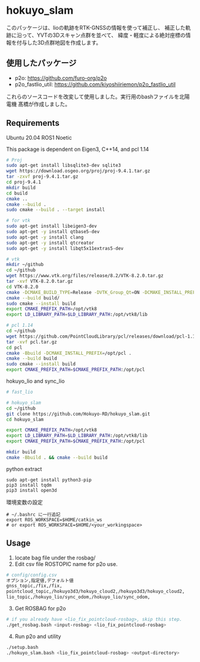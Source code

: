 # hokuyo_slam

このパッケージは、lioの軌跡をRTK-GNSSの情報を使って補正し、
補正した軌跡に沿って、YVTの3Dスキャン点群を並べて、
緯度・軽度による絶対座標の情報を付与した3D点群地図を作成します。

## 使用したパッケージ
- p2o: https://github.com/furo-org/p2o
- p2o_fastlio_util: https://github.com/kiyoshiiriemon/p2o_fastlio_util

これらのソースコードを改変して使用しました。実行用のbashファイルを北陽電機 髙橋が作成しました。

## Requirements
Ubuntu 20.04 ROS1 Noetic

This package is dependent on Eigen3, C++14, and pcl 1.14

```bash
# Proj
sudo apt-get install libsqlite3-dev sqlite3
wget https://download.osgeo.org/proj/proj-9.4.1.tar.gz
tar -zxvf proj-9.4.1.tar.gz
cd proj-9.4.1
mkdir build
cd build
cmake ..
cmake --build .
sudo cmake --build . --target install

# for vtk
sudo apt-get install libeigen3-dev
sudo apt-get -y install qtbase5-dev
sudo apt-get -y install clang
sudo apt-get -y install qtcreator
sudo apt-get -y install libqt5x11extras5-dev

# vtk
mkdir ~/github
cd ~/github
wget https://www.vtk.org/files/release/8.2/VTK-8.2.0.tar.gz
tar -xvf VTK-8.2.0.tar.gz
cd VTK-8.2.0
cmake -DCMAKE_BUILD_TYPE=Release -DVTK_Group_Qt=ON -DCMAKE_INSTALL_PREFIX=/opt/vtk8 -Bbuild .
cmake --build build/
sudo cmake --install build
export CMAKE_PREFIX_PATH=/opt/vtk8
export LD_LIBRARY_PATH=$LD_LIBRARY_PATH:/opt/vtk8/lib

# pcl 1.14
cd ~/github
wget https://github.com/PointCloudLibrary/pcl/releases/download/pcl-1.14.1/source.tar.gz -O pcl.tar.gz
tar -xvf pcl.tar.gz
cd pcl
cmake -Bbuild -DCMAKE_INSTALL_PREFIX=/opt/pcl .
cmake --build build
sudo cmake --install build
export CMAKE_PREFIX_PATH=$CMAKE_PREFIX_PATH:/opt/pcl
```
hokuyo_lio and sync_lio
```bash
# fast_lio

# hokuyo_slam
cd ~/github
git clone https://github.com/Hokuyo-RD/hokuyo_slam.git
cd hokuyo_slam

export CMAKE_PREFIX_PATH=/opt/vtk8
export LD_LIBRARY_PATH=$LD_LIBRARY_PATH:/opt/vtk8/lib
export CMAKE_PREFIX_PATH=$CMAKE_PREFIX_PATH:/opt/pcl

mkdir build
cmake -Bbuild . && cmake --build build
```

python extract
```
sudo apt-get install python3-pip
pip3 install tqdm
pip3 install open3d

```
環境変数の設定
```
# ~/.bashrc に一行追記
export ROS_WORKSPACE=$HOME/catkin_ws
# or export ROS_WORKSPACE=$HOME/<your_workingspace>
```

## Usage

1. locate bag file under the rosbag/
2. Edit csv file ROSTOPIC name for p2o use.
```bash
# config/config.csv
オプション,指定値,デフォルト値
gnss_topic,/fix,/fix,
pointcloud_topic,/hokuyo3d3/hokuyo_cloud2,/hokuyo3d3/hokuyo_cloud2,
lio_topic,/hokuyo_lio/sync_odom,/hokuyo_lio/sync_odom,
```
3. Get ROSBAG for p2o 
```bash
# if you already have <lio_fix_pointcloud-rosbag>, skip this step.
./get_rosbag.bash <input-rosbag> <lio_fix_pointcloud-rosbag>
```
4. Run p2o and utility
```bash
./setup.bash
./hokuyo_slam.bash <lio_fix_pointcloud-rosbag> <output-directory>
```
